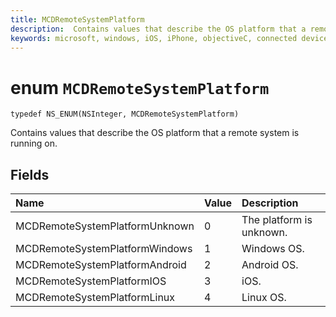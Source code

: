 ```yaml
---
title: MCDRemoteSystemPlatform
description:  Contains values that describe the OS platform that a remote system is running on.
keywords: microsoft, windows, iOS, iPhone, objectiveC, connected devices, Project Rome
---
```


# enum `MCDRemoteSystemPlatform` 

```
typedef NS_ENUM(NSInteger, MCDRemoteSystemPlatform)
```  
Contains values that describe the OS platform that a remote system is running on. 

## Fields

| Name                              | Value | Description                    |
|:----------------------------------|:------|:-------------------------------|
| MCDRemoteSystemPlatformUnknown | 0 | The platform is unknown.
| MCDRemoteSystemPlatformWindows | 1 | Windows OS. |
| MCDRemoteSystemPlatformAndroid | 2 | Android OS. |
| MCDRemoteSystemPlatformIOS | 3 | iOS. |
| MCDRemoteSystemPlatformLinux | 4 | Linux OS. |